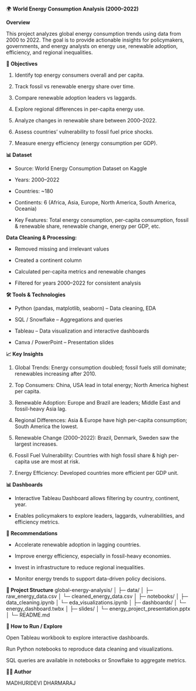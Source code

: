 🌍 **World Energy Consumption Analysis (2000–2022)**

**Overview**

This project analyzes global energy consumption trends using data from 2000 to 2022. The goal is to provide actionable insights for policymakers, governments, and energy analysts on energy use, renewable adoption, efficiency, and regional inequalities.

**🚀 Objectives**

1. Identify top energy consumers overall and per capita.

2. Track fossil vs renewable energy share over time.

3. Compare renewable adoption leaders vs laggards.

4. Explore regional differences in per-capita energy use.

5. Analyze changes in renewable share between 2000–2022.

6. Assess countries’ vulnerability to fossil fuel price shocks.

7. Measure energy efficiency (energy consumption per GDP).
   
**📊 Dataset**

* Source: World Energy Consumption Dataset on Kaggle

* Years: 2000–2022

* Countries: ~180

* Continents: 6 (Africa, Asia, Europe, North America, South America, Oceania)

* Key Features: Total energy consumption, per-capita consumption, fossil & renewable share, renewable change, energy per GDP, etc.

**Data Cleaning & Processing:**

* Removed missing and irrelevant values

* Created a continent column

* Calculated per-capita metrics and renewable changes

* Filtered for years 2000–2022 for consistent analysis

**🛠 Tools & Technologies**

* Python (pandas, matplotlib, seaborn) – Data cleaning, EDA

* SQL / Snowflake – Aggregations and queries

* Tableau – Data visualization and interactive dashboards

* Canva / PowerPoint – Presentation slides

**📈 Key Insights**

1. Global Trends: Energy consumption doubled; fossil fuels still dominate; renewables increasing after 2010.

2. Top Consumers: China, USA lead in total energy; North America highest per capita.

3. Renewable Adoption: Europe and Brazil are leaders; Middle East and fossil-heavy Asia lag.

4. Regional Differences: Asia & Europe have high per-capita consumption; South America the lowest.

5. Renewable Change (2000–2022): Brazil, Denmark, Sweden saw the largest increases.

6. Fossil Fuel Vulnerability: Countries with high fossil share & high per-capita use are most at risk.

7. Energy Efficiency: Developed countries more efficient per GDP unit.

**📊 Dashboards**

* Interactive Tableau Dashboard allows filtering by country, continent, year.

* Enables policymakers to explore leaders, laggards, vulnerabilities, and efficiency metrics.

**🎯 Recommendations**

* Accelerate renewable adoption in lagging countries.

* Improve energy efficiency, especially in fossil-heavy economies.

* Invest in infrastructure to reduce regional inequalities.

* Monitor energy trends to support data-driven policy decisions.

**📂 Project Structure**
global-energy-analysis/
│
├─ data/
│   ├─ raw_energy_data.csv
│   └─ cleaned_energy_data.csv
│
├─ notebooks/
│   ├─ data_cleaning.ipynb
│   └─ eda_visualizations.ipynb
│
├─ dashboards/
│   └─ energy_dashboard.twbx
│
├─ slides/
│   └─ energy_project_presentation.pptx
│
└─ README.md

**📌 How to Run / Explore**

Open Tableau workbook to explore interactive dashboards.

Run Python notebooks to reproduce data cleaning and visualizations.

SQL queries are available in notebooks or Snowflake to aggregate metrics.

**👩‍💻 Author**

MADHURIDEVI DHARMARAJ

